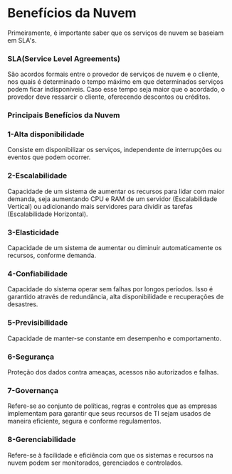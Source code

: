 # Benefícios da Nuvem

Primeiramente, é importante saber que os serviços de nuvem se baseiam em SLA's.

### SLA(Service Level Agreements)
São acordos formais entre o provedor de serviços de nuvem e o cliente, nos quais é determinado o tempo máximo em que determinados serviços podem ficar indisponíveis. Caso esse tempo seja maior que o acordado, o provedor deve ressarcir o cliente, oferecendo descontos ou créditos.

### Principais Benefícios da Nuvem
### 1-Alta disponibilidade
Consiste em disponibilizar os serviços, independente de interrupções  ou eventos que podem ocorrer.

### 2-Escalabilidade
Capacidade de um sistema de aumentar os recursos para lidar com maior demanda, seja aumentando CPU e RAM de um servidor (Escalabilidade Vertical) ou adicionando mais servidores para dividir as tarefas (Escalabilidade Horizontal).

### 3-Elasticidade
Capacidade de um sistema de aumentar ou diminuir automaticamente os recursos, conforme demanda.

### 4-Confiabilidade
Capacidade do sistema operar sem falhas por longos períodos. Isso é garantido através de redundância, alta disponibilidade e recuperações de desastres.

### 5-Previsibilidade
Capacidade de manter-se constante em desempenho e comportamento.

### 6-Segurança
Proteção dos dados contra ameaças, acessos não autorizados e falhas.

### 7-Governança
Refere-se ao conjunto de políticas, regras e controles que as empresas implementam para garantir que seus recursos de TI sejam usados de maneira eficiente, segura e conforme regulamentos.

### 8-Gerenciabilidade
Refere-se à facilidade e eficiência com que os sistemas e recursos na nuvem podem ser monitorados, gerenciados e controlados.

